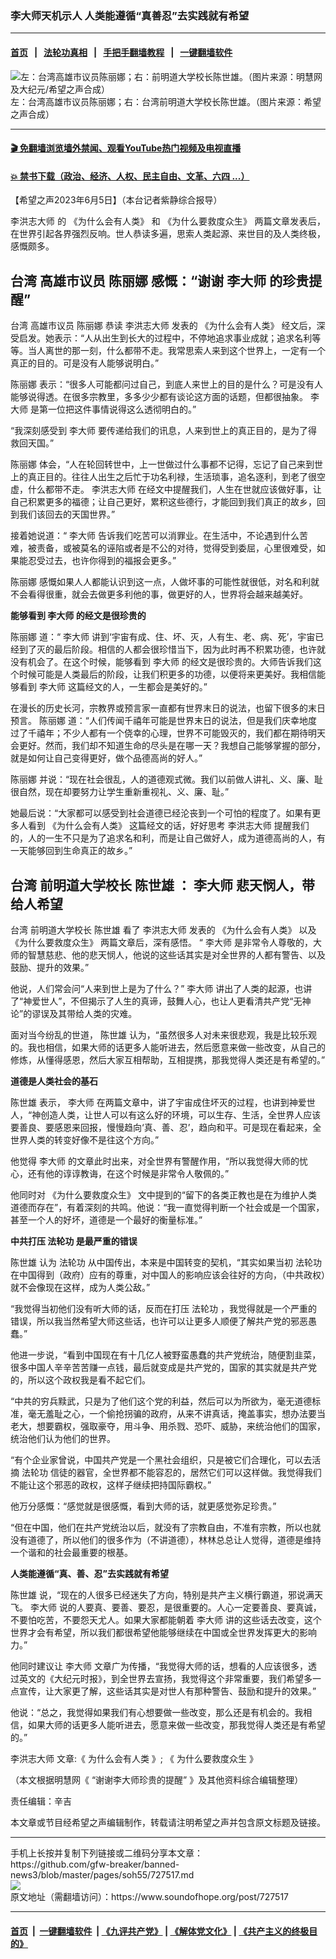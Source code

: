 ### 李大师天机示人 人类能遵循“真善忍”去实践就有希望
------------------------

#### [首页](https://github.com/gfw-breaker/banned-news3/blob/master/README.md) &nbsp;&nbsp;|&nbsp;&nbsp; [法轮功真相](https://github.com/begood0513/basic/blob/master/README.md)  &nbsp;&nbsp;|&nbsp;&nbsp; [手把手翻墙教程](https://github.com/gfw-breaker/guides/wiki)  &nbsp;&nbsp;|&nbsp;&nbsp; [一键翻墙软件](https://github.com/gfw-breaker/nogfw/blob/master/README.md)  



<div><img alt="左：台湾高雄市议员陈丽娜；右：前明道大学校长陈世雄。（图片来源：明慧网及大纪元/希望之声合成）" src="https://img.soundofhope.org/2023-06/1685994715686.jpg"/>
<br/><figcaption class="caption">
 左：台湾高雄市议员陈丽娜；右：台湾前明道大学校长陈世雄。（图片来源：希望之声合成）
</figcaption></div><hr/>

#### [ 🎬  免翻墙浏览墙外禁闻、观看YouTube热门视频及电视直播](https://github.com/gfw-breaker/HelloWorld)

#### [ 💥  禁书下载（政治、经济、人权、民主自由、文革、六四 ...）](https://github.com/gfw-breaker/books/blob/master/README.md)

<div><div class="Content__Wrapper sc-1bvya0-0 elmmKw article_body" data-checkusr="" itemprop="articleBody">
 <div id="post_place_1">
 </div>
 <p class="meta-top">
  <span class="meta">
   【希望之声2023年6月5日】（本台记者紫静综合报导）
  </span>
 </p>
 <p class="MsoNoSpacing" style="text-align:justify">
  <ok href="/term/28523">
   李洪志大师
  </ok>
  的
  <ok href="/term/830748">
   《为什么会有人类》
  </ok>
  和
  <ok href="/term/861989">
   《为什么要救度众生》
  </ok>
  两篇文章发表后，在世界引起各界强烈反响。世人恭读多遍，思索人类起源、来世目的及人类终极，感慨颇多。
 </p>
 <h2>
  <strong>
   <ok href="/term/551150">
    台湾
   </ok>
   高雄市议员
   <ok href="/term/139583">
    陈丽娜
   </ok>
   感慨：“谢谢
   <ok href="/term/94892">
    李大师
   </ok>
   的珍贵提醒”
  </strong>
 </h2>
 <p>
  <ok href="/term/551150">
   台湾
  </ok>
  高雄市议员
  <ok href="/term/139583">
   陈丽娜
  </ok>
  恭读
  <ok href="/term/28523">
   李洪志大师
  </ok>
  发表的
  <ok href="/term/830748">
   《为什么会有人类》
  </ok>
  经文后，深受启发。她表示：“人从出生到长大的过程中，不停地追求事业成就；追求名利等等。当人离世的那一刻，什么都带不走。我常思索人来到这个世界上，一定有一个真正的目的。可是没有人能够说明白。”
 </p>
 <p>
  <ok href="/term/139583">
   陈丽娜
  </ok>
  表示：“很多人可能都问过自己，到底人来世上的目的是什么？可是没有人能够说得透。在很多宗教里，多多少少都有谈论这方面的话题，但都很抽象。
  <ok href="/term/94892">
   李大师
  </ok>
  是第一位把这件事情说得这么透彻明白的。”
 </p>
 <p>
  “我深刻感受到
  <ok href="/term/94892">
   李大师
  </ok>
  要传递给我们的讯息，人来到世上的真正目的，是为了得救回天国。”
 </p>
 <p>
  <ok href="/term/139583">
   陈丽娜
  </ok>
  体会，“人在轮回转世中，上一世做过什么事都不记得，忘记了自己来到世上的真正目的。往往人出生之后忙于功名利禄，生活琐事，追名逐利，到老了很空虚，什么都带不走。
  <ok href="/term/28523">
   李洪志大师
  </ok>
  在经文中提醒我们，人生在世就应该做好事，让自己积累更多的福德；让自己更好，累积这些德行，才能回到我们真正的故乡，回到我们该回去的天国世界。”
 </p>
 <p>
  接着她说道：“
  <ok href="/term/94892">
   李大师
  </ok>
  告诉我们吃苦可以消罪业。在生活中，不论遇到什么苦难，被责备，或被莫名的诬陷或者是不公的对待，觉得受到委屈，心里很难受，如果能忍受过去，也许你得到的福报会更多。”
 </p>
 <p>
  <ok href="/term/139583">
   陈丽娜
  </ok>
  感慨如果人人都能认识到这一点，人做坏事的可能性就很低，对名和利就不会看得很重，就会去做更多利他的事，做更好的人，世界将会越来越美好。
 </p>
 <p>
  <strong>
   能够看到
   <ok href="/term/94892">
    李大师
   </ok>
   的经文是很珍贵的
  </strong>
 </p>
 <p>
  <ok href="/term/139583">
   陈丽娜
  </ok>
  道：“
  <ok href="/term/94892">
   李大师
  </ok>
  讲到‘宇宙有成、住、坏、灭，人有生、老、病、死’，宇宙已经到了灭的最后阶段。相信的人都会很珍惜当下，因为此时再不积累功德，也许就没有机会了。在这个时候，能够看到
  <ok href="/term/94892">
   李大师
  </ok>
  的经文是很珍贵的。大师告诉我们这个时候可能是人类最后的阶段，让我们积更多的功德，以便将来更美好。我相信能够看到
  <ok href="/term/94892">
   李大师
  </ok>
  这篇经文的人，一生都会是美好的。”
 </p>
 <p>
  在漫长的历史长河，宗教界或预言家一直都有世界末日的说法，也留下很多的末日预言。
  <ok href="/term/139583">
   陈丽娜
  </ok>
  道：“人们传闻千禧年可能是世界末日的说法，但是我们庆幸地度过了千禧年；不少人都有一个侥幸的心理，世界不可能毁灭的，我们都在期待明天会更好。然而，我们却不知道生命的尽头是在哪一天？我想自己能够掌握的部分，就是如何让自己变得更好，做个品德高尚的好人。”
 </p>
 <p>
  <ok href="/term/139583">
   陈丽娜
  </ok>
  并说：“现在社会很乱，人的道德观式微。我们以前做人讲礼、义、廉、耻很自然，现在却要努力让学生重新重视礼、义、廉、耻。”
 </p>
 <p>
  她最后说：“大家都可以感受到社会道德已经沦丧到一个可怕的程度了。如果有更多人看到
  <ok href="/term/830748">
   《为什么会有人类》
  </ok>
  这篇经文的话，好好思考
  <ok href="/term/28523">
   李洪志大师
  </ok>
  提醒我们的，人的一生不只是为了追求名和利，而是让自己做好人，成为道德高尚的人，有一天能够回到生命真正的故乡。”
 </p>
 <h2>
  <strong>
   <ok href="/term/551150">
    台湾
   </ok>
   前明道大学校长
   <ok href="/term/866882">
    陈世雄
   </ok>
   ：
   <ok href="/term/94892">
    李大师
   </ok>
   悲天悯人，带给人希望
  </strong>
 </h2>
 <p>
  <ok href="/term/551150">
   台湾
  </ok>
  前明道大学校长
  <ok href="/term/866882">
   陈世雄
  </ok>
  看了
  <ok href="/term/28523">
   李洪志大师
  </ok>
  发表的
  <ok href="/term/830748">
   《为什么会有人类》
  </ok>
  以及
  <ok href="/term/861989">
   《为什么要救度众生》
  </ok>
  两篇文章后，深有感悟。 “
  <ok href="/term/94892">
   李大师
  </ok>
  是非常令人尊敬的，大师的智慧慈悲、他的悲天悯人，他说的这些话其实是对全世界的人都有警告、以及鼓励、提升的效果。”
 </p>
 <p>
  他说，人们常会问“人来到世上是为了什么？”
  <ok href="/term/94892">
   李大师
  </ok>
  讲出了人类的起源，也讲了“神爱世人”，不但揭示了人生的真谛，鼓舞人心，也让人更看清共产党“无神论”的谬误及其带给人类的灾难。
 </p>
 <p>
  面对当今纷乱的世道，
  <ok href="/term/866882">
   陈世雄
  </ok>
  认为，“虽然很多人对未来很悲观，我是比较乐观的。我也相信，如果大师的话更多人能听进去，然后愿意来做一些改变，从自己的修炼，从懂得感恩，然后大家互相帮助，互相提携，那我觉得人类还是有希望的。”
 </p>
 <p>
  <strong>
   道德是人类社会的基石
  </strong>
 </p>
 <p>
  <ok href="/term/866882">
   陈世雄
  </ok>
  表示，
  <ok href="/term/94892">
   李大师
  </ok>
  在两篇文章中，讲了宇宙成住坏灭的过程，也讲到神爱世人，“神创造人类，让世人可以有这么好的环境，可以生存、生活，全世界人应该要善良、要感恩来回报，慢慢趋向‘真、善、忍’，趋向和平。可是现在看起来，全世界人类的转变好像不是往这个方向。”
 </p>
 <p>
  他觉得
  <ok href="/term/94892">
   李大师
  </ok>
  的文章此时出来，对全世界有警醒作用，“所以我觉得大师的忧心，还有他的谆谆教诲，在这个时候是非常令人敬佩的。”
 </p>
 <p>
  他同时对
  <ok href="/term/861989">
   《为什么要救度众生》
  </ok>
  文中提到的“留下的各类正教也是在为维护人类道德而存在”，有着深刻的共鸣。他说：“我一直觉得判断一个社会或是一个国家，甚至一个人的好坏，道德是一个最好的衡量标准。”
 </p>
 <p>
  <strong>
   中共打压
   <ok href="/term/968">
    法轮功
   </ok>
   是最严重的错误
  </strong>
 </p>
 <p>
  <ok href="/term/866882">
   陈世雄
  </ok>
  认为
  <ok href="/term/968">
   法轮功
  </ok>
  从中国传出，本来是中国转变的契机，“其实如果当初
  <ok href="/term/968">
   法轮功
  </ok>
  在中国得到（政府）应有的尊重，对中国人的影响应该会往好的方向，（中共政权）就不会像现在这样，成为人类公敌。”
 </p>
 <p>
  “我觉得当初他们没有听大师的话，反而在打压
  <ok href="/term/968">
   法轮功
  </ok>
  ，我觉得就是一个严重的错误，所以我当然希望大师这些话，也许可以让更多人顺便了解共产党的邪恶愚蠢。”
 </p>
 <p>
  他进一步说，“看到中国现在有十几亿人被野蛮愚蠢的共产党统治，随便割韭菜，很多中国人辛辛苦苦赚一点钱，最后就变成是共产党的，国家的其实就是共产党的，所以这个政权我是看不起它们。
 </p>
 <p>
  “中共的穷兵黩武，只是为了他们这个党的利益，然后可以为所欲为，毫无道德标准，毫无羞耻之心，一个偷抢拐骗的政府，从来不讲真话，掩盖事实，想办法要当老大，想要霸权，强取豪夺，用斗争、用杀戮、恐吓、威胁，来统治他们的国家，统治他们认为他们的世界。
 </p>
 <p>
  “有个企业家曾说，中国共产党是一个黑社会组织，只是被它们合理化，可以去活摘
  <ok href="/term/968">
   法轮功
  </ok>
  信徒的器官，全世界都不能容忍的，居然它们可以这样做。我觉得我们不能让这个邪恶的政权，这样子继续把持国际霸权。”
 </p>
 <p>
  他万分感慨：“感觉就是很感慨，看到大师的话，就更感觉弥足珍贵。”
 </p>
 <p>
  “但在中国，他们在共产党统治以后，就没有了宗教自由，不准有宗教，所以也就没有道德了，所以他们的很多作为（不讲道德），林林总总让人觉得，道德是维持一个谐和的社会最重要的根基。
 </p>
 <p>
  <strong>
   人类能遵循“真、善、忍”去实践就有希望
  </strong>
 </p>
 <p>
  <ok href="/term/866882">
   陈世雄
  </ok>
  说，“现在的人很多已经迷失了方向，特别是共产主义横行霸道，邪说满天飞。
  <ok href="/term/94892">
   李大师
  </ok>
  说的人要真、要善、要忍，是很重要的。人心一定要善良、要真诚，不要怕吃苦，不要怨天尤人。如果大家都能朝着
  <ok href="/term/94892">
   李大师
  </ok>
  讲的这些话去改变，这个世界才会有希望，所以我们都很希望他能够继续在中国或全世界发挥更大的影响力。”
 </p>
 <p>
  他同时建议让
  <ok href="/term/94892">
   李大师
  </ok>
  文章广为传播，“我觉得大师的话，想看的人应该很多，透过英文的《大纪元时报》，到全世界去宣扬，我觉得这个非常重要，我们希望多一点宣传，让大家更了解，这些话其实是对世人有那种警告、鼓励和提升的效果。”
 </p>
 <p>
  他说：“总之，我觉得如果我们有心想要做一些改变，那么还是有机会的。我相信，如果大师的话更多人能听进去，愿意来做一些改变，那我觉得人类还是有希望的。”
 </p>
 <p>
  <ok href="/term/28523">
   李洪志大师
  </ok>
  文章:《
  <ok href="https://www.minghui.org/mh/articles/2023/1/20/%E4%B8%BA%E4%BB%80%E4%B9%88%E4%BC%9A%E6%9C%89%E4%BA%BA%E7%B1%BB-455562.html">
   为什么会有人类
  </ok>
  》; 《
  <ok href="https://www.minghui.org/mh/articles/2023/4/17/%E4%B8%BA%E4%BB%80%E4%B9%88%E8%A6%81%E6%95%91%E5%BA%A6%E4%BC%97%E7%94%9F-458929.html">
   为什么要救度众生
  </ok>
  》
 </p>
 <p>
  （本文根据明慧网《
  <ok href="https://www.minghui.org/mh/articles/2023/6/4/%E2%80%9C%E8%B0%A2%E8%B0%A2%E6%9D%8E%E5%A4%A7%E5%B8%88%E7%8F%8D%E8%B4%B5%E7%9A%84%E6%8F%90%E9%86%92%E2%80%9D-461601.html">
   “谢谢李大师珍贵的提醒”
  </ok>
  》及其他资料综合编辑整理）
 </p>
 <p class="meta-btm">
  责任编辑：辛吉
 </p>
 <p class="meta-btm">
  本文章或节目经希望之声编辑制作，转载请注明希望之声并包含原文标题及链接。
 </p>
</div>
</div>
<hr/>
手机上长按并复制下列链接或二维码分享本文章：<br/>
https://github.com/gfw-breaker/banned-news3/blob/master/pages/soh55/727517.md <br/>
<a href='https://github.com/gfw-breaker/banned-news3/blob/master/pages/soh55/727517.md'><img src='https://github.com/gfw-breaker/banned-news3/blob/master/pages/soh55/727517.md.png'/></a> <br/>
原文地址（需翻墙访问）：https://www.soundofhope.org/post/727517


------------------------
#### [首页](https://github.com/gfw-breaker/banned-news3/blob/master/README.md) &nbsp;|&nbsp; [一键翻墙软件](https://github.com/gfw-breaker/nogfw/blob/master/README.md) &nbsp;| [《九评共产党》](https://github.com/gfw-breaker/9ping.md/blob/master/README.md#九评之一评共产党是什么) | [《解体党文化》](https://github.com/gfw-breaker/jtdwh.md/blob/master/README.md) | [《共产主义的终极目的》](https://github.com/gfw-breaker/gczydzjmd.md/blob/master/README.md)


<img src='http://gfw-breaker.win/banned-news3/pages/soh55/727517.md' width='0px' height='0px'/>